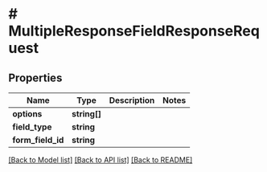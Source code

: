 # # MultipleResponseFieldResponseRequest

## Properties

Name | Type | Description | Notes
------------ | ------------- | ------------- | -------------
**options** | **string[]** |  |
**field_type** | **string** |  |
**form_field_id** | **string** |  |

[[Back to Model list]](../../README.md#models) [[Back to API list]](../../README.md#endpoints) [[Back to README]](../../README.md)
